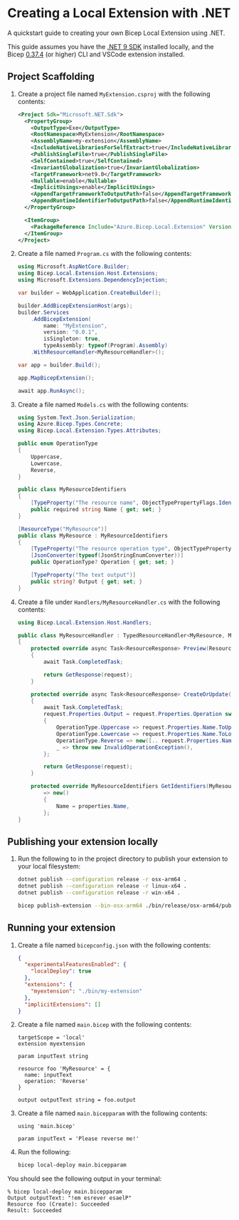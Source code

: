 # Creating a Local Extension with .NET

A quickstart guide to creating your own Bicep Local Extension using .NET.

This guide assumes you have the [.NET 9 SDK](https://dotnet.microsoft.com/en-us/download/dotnet/9.0) installed locally, and the Bicep [0.37.4](https://github.com/Azure/bicep/releases/tag/v0.37.4) (or higher) CLI and VSCode extension installed.

## Project Scaffolding

1. Create a project file named `MyExtension.csproj` with the following contents:
    ```xml
    <Project Sdk="Microsoft.NET.Sdk">
      <PropertyGroup>
        <OutputType>Exe</OutputType>
        <RootNamespace>MyExtension</RootNamespace>
        <AssemblyName>my-extension</AssemblyName>
        <IncludeNativeLibrariesForSelfExtract>true</IncludeNativeLibrariesForSelfExtract>
        <PublishSingleFile>true</PublishSingleFile>
        <SelfContained>true</SelfContained>
        <InvariantGlobalization>true</InvariantGlobalization>
        <TargetFramework>net9.0</TargetFramework>
        <Nullable>enable</Nullable>
        <ImplicitUsings>enable</ImplicitUsings>
        <AppendTargetFrameworkToOutputPath>false</AppendTargetFrameworkToOutputPath>
        <AppendRuntimeIdentifierToOutputPath>false</AppendRuntimeIdentifierToOutputPath>
      </PropertyGroup>
    
      <ItemGroup>
        <PackageReference Include="Azure.Bicep.Local.Extension" Version="0.37.4" />
      </ItemGroup>
    </Project>
    ```
1. Create a file named `Program.cs` with the following contents:
    ```csharp
    using Microsoft.AspNetCore.Builder;
    using Bicep.Local.Extension.Host.Extensions;
    using Microsoft.Extensions.DependencyInjection;
    
    var builder = WebApplication.CreateBuilder();
    
    builder.AddBicepExtensionHost(args);
    builder.Services
        .AddBicepExtension(
            name: "MyExtension",
            version: "0.0.1",
            isSingleton: true,
            typeAssembly: typeof(Program).Assembly)
        .WithResourceHandler<MyResourceHandler>();
    
    var app = builder.Build();

    app.MapBicepExtension();
    
    await app.RunAsync();
    ```
1. Create a file named `Models.cs` with the following contents:
    ```csharp
    using System.Text.Json.Serialization;
    using Azure.Bicep.Types.Concrete;
    using Bicep.Local.Extension.Types.Attributes;
    
    public enum OperationType
    {
        Uppercase,
        Lowercase,
        Reverse,
    }
    
    public class MyResourceIdentifiers
    {
        [TypeProperty("The resource name", ObjectTypePropertyFlags.Identifier | ObjectTypePropertyFlags.Required)]
        public required string Name { get; set; }
    }
    
    [ResourceType("MyResource")]
    public class MyResource : MyResourceIdentifiers
    {
        [TypeProperty("The resource operation type", ObjectTypePropertyFlags.Required)]
        [JsonConverter(typeof(JsonStringEnumConverter))]
        public OperationType? Operation { get; set; }
    
        [TypeProperty("The text output")]
        public string? Output { get; set; }
    }
    ```
1. Create a file under `Handlers/MyResourceHandler.cs` with the following contents:
    ```csharp
    using Bicep.Local.Extension.Host.Handlers;
    
    public class MyResourceHandler : TypedResourceHandler<MyResource, MyResourceIdentifiers>
    {
        protected override async Task<ResourceResponse> Preview(ResourceRequest request, CancellationToken cancellationToken)
        {
            await Task.CompletedTask;
    
            return GetResponse(request);
        }
    
        protected override async Task<ResourceResponse> CreateOrUpdate(ResourceRequest request, CancellationToken cancellationToken)
        {
            await Task.CompletedTask;
            request.Properties.Output = request.Properties.Operation switch
            {
                OperationType.Uppercase => request.Properties.Name.ToUpperInvariant(),
                OperationType.Lowercase => request.Properties.Name.ToLowerInvariant(),
                OperationType.Reverse => new([.. request.Properties.Name.Reverse()]),
                _ => throw new InvalidOperationException(),
            };
    
            return GetResponse(request);
        }
    
        protected override MyResourceIdentifiers GetIdentifiers(MyResource properties)
            => new()
            {
                Name = properties.Name,
            };
    }
    ```

## Publishing your extension locally
1. Run the following to in the project directory to publish your extension to your local filesystem:
    ```sh
    dotnet publish --configuration release -r osx-arm64 .
    dotnet publish --configuration release -r linux-x64 .
    dotnet publish --configuration release -r win-x64 .
    
    bicep publish-extension --bin-osx-arm64 ./bin/release/osx-arm64/publish/my-extension --bin-linux-x64 ./bin/release/linux-x64/publish/my-extension --bin-win-x64 ./bin/release/win-x64/publish/my-extension --target ./bin/my-extension --force
    ```

## Running your extension
1. Create a file named `bicepconfig.json` with the following contents:
    ```json
    {
      "experimentalFeaturesEnabled": {
        "localDeploy": true
      },
      "extensions": {
        "myextension": "./bin/my-extension"
      },
      "implicitExtensions": []
    }
    ```
1. Create a file named `main.bicep` with the following contents:
    ```bicep
    targetScope = 'local'
    extension myextension
    
    param inputText string
    
    resource foo 'MyResource' = {
      name: inputText
      operation: 'Reverse'
    }
    
    output outputText string = foo.output
    ```
1. Create a file named `main.bicepparam` with the following contents:
    ```bicep
    using 'main.bicep'
    
    param inputText = 'Please reverse me!'
    ```
1. Run the following:
    ```sh
    bicep local-deploy main.bicepparam
    ```

You should see the following output in your terminal:
```
% bicep local-deploy main.bicepparam
Output outputText: "!em esrever esaelP"
Resource foo (Create): Succeeded
Result: Succeeded
```

